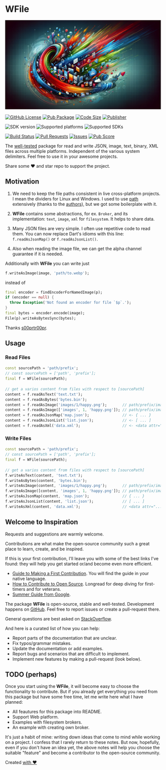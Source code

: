 # WFile

![Cover - WFile](https://raw.githubusercontent.com/signmotion/wfile/master/images/cover.webp)

[![GitHub License](https://img.shields.io/badge/license-MIT-blue.svg)](https://opensource.org/licenses/MIT)
[![Pub Package](https://img.shields.io/pub/v/wfile.svg?logo=dart&logoColor=00b9fc&color=blue)](https://pub.dartlang.org/packages/wfile)
[![Code Size](https://img.shields.io/github/languages/code-size/signmotion/wfile?logo=github&logoColor=white)](https://github.com/signmotion/wfile)
[![Publisher](https://img.shields.io/pub/publisher/wfile)](https://pub.dev/publishers/syrokomskyi.com)

![SDK version](https://badgen.net/pub/sdk-version/id_gen)
![Supported platforms](https://badgen.net/pub/flutter-platform/id_gen)
![Supported SDKs](https://badgen.net/pub/dart-platform/id_gen)

[![Build Status](https://img.shields.io/github/actions/workflow/status/signmotion/wfile/dart-ci.yml?logo=github-actions&logoColor=white)](https://github.com/signmotion/wfile/actions)
[![Pull Requests](https://img.shields.io/github/issues-pr/signmotion/wfile?logo=github&logoColor=white)](https://github.com/signmotion/wfile/pulls)
[![Issues](https://img.shields.io/github/issues/signmotion/wfile?logo=github&logoColor=white)](https://github.com/signmotion/wfile/issues)
[![Pub Score](https://img.shields.io/pub/points/wfile?logo=dart&logoColor=00b9fc)](https://pub.dev/packages/wfile/score)

The [well-tested](https://github.com/signmotion/wfile/tree/master/test) package for read and write JSON, image, text, binary, XML files across multiple platforms.
Independent of the various system delimiters.
Feel free to use it in your awesome projects.

Share some ❤️ and star repo to support the project.

## Motivation

1. We need to keep the file paths consistent in live cross-platform projects. I mean the dividers for Linux and Windows. I used to use [path](https://pub.dev/packages/path) extensively (thanks to the [authors](https://pub.dev/publishers/dart.dev/packages)), but we got some boilerplate with it.

2. **WFile** contains some abstractions, for ex. `Broker`, and its implementation: `text`, `image`, `xml` for `filesystem`. It helps to share data.

3. Many JSON files are very simple. I often use repetitive code to read them. You can now replace Dart's idioms with this line: `f.readAsJsonMap()` or `f.readAsJsonList()`.

4. Also when reading the image file, we can get the alpha channel guarantee if it is needed.

Additionally with **WFile** you can write just

```dart
f.writeAsImage(image, 'path/to.webp');
```

instead of

```dart
final encoder = findEncoderForNamedImage(p);
if (encoder == null) {
  throw Exception('Not found an encoder for file `$p`.');
}
final bytes = encoder.encode(image);
File(p).writeAsBytesSync(bytes);
```

Thanks [s00prtr00pr](https://reddit.com/user/s00prtr00pr).

## Usage

### Read Files

```dart
const sourcePath = 'path/prefix';
// const sourcePath = ['path', 'prefix'];
final f = WFile(sourcePath);

// get a varios content from files with respect to [sourcePath]
content = f.readAsText('text.txt');
content = f.readAsBytes('bytes.bin');
content = f.readAsImage('images/1/happy.png');       // path/prefix/images/1/happy.png
content = f.readAsImage(['images', 1, 'happy.png']); // path/prefix/images/1/happy.png
content = f.readAsJsonMap('map.json');               // <- { ... }
content = f.readAsJsonList('list.json');             // <- [ ... ]
content = f.readAsXml('data.xml');                   // <- <data attr="...">...</data>
```

### Write Files

```dart
const sourcePath = 'path/prefix';
// const sourcePath = ['path', 'prefix'];
final f = WFile(sourcePath);

// get a varios content from files with respect to [sourcePath]
f.writeAsText(content, 'text.txt');
f.writeAsBytes(content, 'bytes.bin');
f.writeAsImage(content, 'images/1/happy.png');       // path/prefix/images/1/happy.png
f.writeAsImage([content, 'images', 1, 'happy.png']); // path/prefix/images/1/happy.png
f.writeAsJsonMap(content, 'map.json');               // { ... }
f.writeAsJsonList(content, 'list.json');             // [ ... ]
f.writeAsXml(content, 'data.xml');                   // <data attr="...">...</data>
```

## Welcome to Inspiration

Requests and suggestions are warmly welcome.

Contributions are what make the open-source community such a great place to learn, create, and be inspired.

If this is your first contribution, I'll leave you with some of the best links I've found: they will help you get started or/and become even more efficient.

- [Guide to Making a First Contribution](https://github.com/firstcontributions/first-contributions). You will find the guide in your native language.
- [How to Contribute to Open Source](https://opensource.guide/how-to-contribute). Longread for deep diving for first-timers and for veterans.
- [Summer Guide from Google](https://youtu.be/qGTQ7dEZXZc).

The package **WFile** is open-source, stable and well-tested. Development happens on
[GitHub](https://github.com/signmotion/wfile). Feel free to report issues
or create a pull-request there.

General questions are best asked on
[StackOverflow](https://stackoverflow.com/questions/tagged/wfile).

And here is a curated list of how you can help:

- Report parts of the documentation that are unclear.
- Fix typos/grammar mistakes.
- Update the documentation or add examples.
- Report bugs and scenarios that are difficult to implement.
- Implement new features by making a pull-request (look below).

## TODO (perhaps)

Once you start using the **WFile**, it will become easy to choose the functionality to contribute. But if you already get everything you need from this package but have some free time, let me write here what I have planned:

- All feautures for this package into README.
- Support Web platform.
- Examples with filesystem brokers.
- An example with creating own broker.

It's just a habit of mine: writing down ideas that come to mind while working on a project. I confess that I rarely return to these notes. But now, hopefully, even if you don't have an idea yet, the above notes will help you choose the suitable "feature" and become a contributor to the open-source community.

Created [with ❤️](https://syrokomskyi.com)
